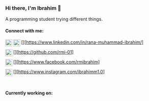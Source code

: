 ### Hi there, I'm Ibrahim 👋

A programming student trying different things.

#### Connect with me:

<!-- <a href="mailto:rmibrahim00@gmail.com" target="_blank"> -->
  [<img align="left" width="22px" alt="rmi-01 | Gmail" src="https://cdn.jsdelivr.net/npm/simple-icons@v3/icons/gmail.svg"/>](mailto:rmibrahim00@gmail.com)
<!-- </a> -->
<!-- <a  href="https://www.linkedin.com/in/rana-muhammad-ibrahim/" target="_blank"> -->
  [<img align="left" width="22px" alt="rmi-01 | LinkedIn" src="https://cdn.jsdelivr.net/npm/simple-icons@v3/icons/linkedin.svg"/>][https://www.linkedin.com/in/rana-muhammad-ibrahim/]
<!-- </a> -->
<!-- <a href="https://github.com/rmi-01" target="_blank"> -->
  [<img align="left" width="22px" alt="rmi-01 | Github" src="https://cdn.jsdelivr.net/npm/simple-icons@v3/icons/github.svg"/>][https://github.com/rmi-01]
<!-- </a> -->
<!-- <a href="https://www.facebook.com/rmibrahim" target="_blank"> -->
  [<img align="left" width="22px" alt="rmi-01 | Facebook" src="https://cdn.jsdelivr.net/npm/simple-icons@v3/icons/facebook.svg"/>][https://www.facebook.com/rmibrahim]
<!-- </a> -->
<!-- <a href="https://www.instagram.com/ibrahimm1.0" target="_blank"> -->
  [<img align="left" width="22px" alt="rmi-01 | Instagram" src="https://cdn.jsdelivr.net/npm/simple-icons@v3/icons/instagram.svg"/>][https://www.instagram.com/ibrahimm1.0]
<!-- </a> -->

<br />

#### Currently working on: